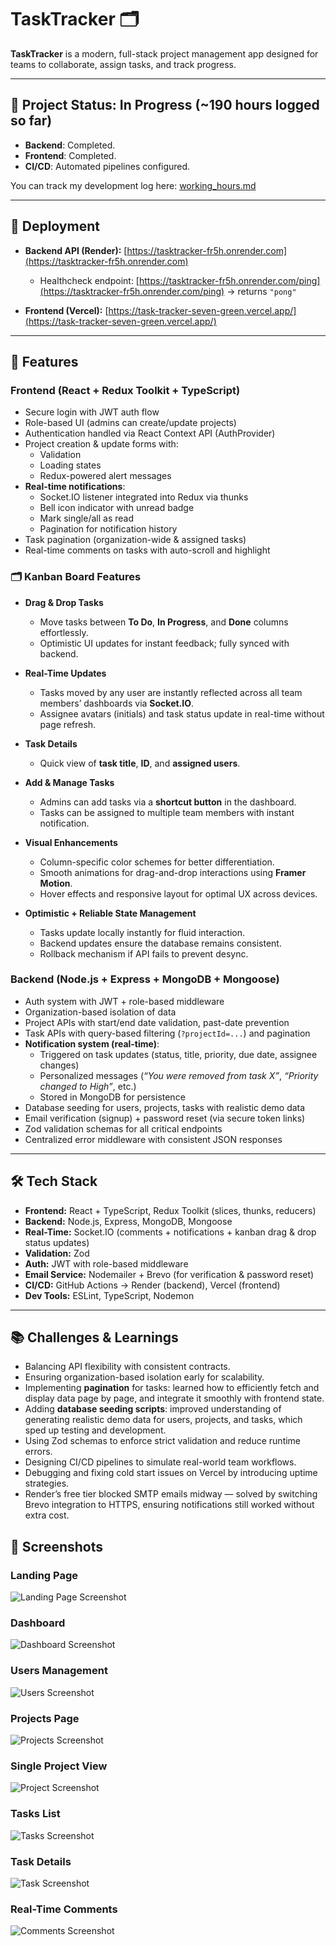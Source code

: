 # TaskTracker 🗂️

**TaskTracker** is a modern, full-stack project management app designed for teams to collaborate, assign tasks, and track progress.

---

## 📌 Project Status: In Progress (~190 hours logged so far)

- **Backend**: Completed.  
- **Frontend**: Completed.  
- **CI/CD**: Automated pipelines configured.  

You can track my development log here: [working_hours.md](./working_hours.md)

---

## 🚀 Deployment

- **Backend API (Render):** [https://tasktracker-fr5h.onrender.com](https://tasktracker-fr5h.onrender.com)  
  - Healthcheck endpoint: [https://tasktracker-fr5h.onrender.com/ping](https://tasktracker-fr5h.onrender.com/ping) → returns `"pong"`  

- **Frontend (Vercel):** [https://task-tracker-seven-green.vercel.app/](https://task-tracker-seven-green.vercel.app/)

---

## 🔧 Features

### **Frontend (React + Redux Toolkit + TypeScript)**  
- Secure login with JWT auth flow  
- Role-based UI (admins can create/update projects)  
- Authentication handled via React Context API (AuthProvider)
- Project creation & update forms with:  
  - Validation  
  - Loading states  
  - Redux-powered alert messages  
- **Real-time notifications**:  
  - Socket.IO listener integrated into Redux via thunks  
  - Bell icon indicator with unread badge  
  - Mark single/all as read  
  - Pagination for notification history  
- Task pagination (organization-wide & assigned tasks)  
- Real-time comments on tasks with auto-scroll and highlight  

### 🗂️ **Kanban Board Features**
- **Drag & Drop Tasks**  
  - Move tasks between **To Do**, **In Progress**, and **Done** columns effortlessly.  
  - Optimistic UI updates for instant feedback; fully synced with backend.  

- **Real-Time Updates**  
  - Tasks moved by any user are instantly reflected across all team members’ dashboards via **Socket.IO**.  
  - Assignee avatars (initials) and task status update in real-time without page refresh.  

- **Task Details**  
  - Quick view of **task title**, **ID**, and **assigned users**.    

- **Add & Manage Tasks**  
  - Admins can add tasks via a **shortcut button** in the dashboard.  
  - Tasks can be assigned to multiple team members with instant notification.  

- **Visual Enhancements**  
  - Column-specific color schemes for better differentiation.  
  - Smooth animations for drag-and-drop interactions using **Framer Motion**.  
  - Hover effects and responsive layout for optimal UX across devices.  

- **Optimistic + Reliable State Management**  
  - Tasks update locally instantly for fluid interaction.  
  - Backend updates ensure the database remains consistent.  
  - Rollback mechanism if API fails to prevent desync.  

### **Backend (Node.js + Express + MongoDB + Mongoose)**  
- Auth system with JWT + role-based middleware  
- Organization-based isolation of data  
- Project APIs with start/end date validation, past-date prevention  
- Task APIs with query-based filtering (`?projectId=...`) and pagination  
- **Notification system (real-time)**:  
  - Triggered on task updates (status, title, priority, due date, assignee changes)  
  - Personalized messages (*“You were removed from task X”*, *“Priority changed to High”*, etc.)  
  - Stored in MongoDB for persistence  
- Database seeding for users, projects, tasks with realistic demo data  
- Email verification (signup) + password reset (via secure token links)  
- Zod validation schemas for all critical endpoints  
- Centralized error middleware with consistent JSON responses  

---

## 🛠️ Tech Stack

- **Frontend:** React + TypeScript, Redux Toolkit (slices, thunks, reducers)  
- **Backend:** Node.js, Express, MongoDB, Mongoose  
- **Real-Time:** Socket.IO (comments + notifications + kanban drag & drop status updates)  
- **Validation:** Zod  
- **Auth:** JWT with role-based middleware  
- **Email Service:** Nodemailer + Brevo (for verification & password reset)  
- **CI/CD:** GitHub Actions → Render (backend), Vercel (frontend)  
- **Dev Tools:** ESLint, TypeScript, Nodemon  

---

## 📚 Challenges & Learnings
- Balancing API flexibility with consistent contracts.  
- Ensuring organization-based isolation early for scalability.  
- Implementing **pagination** for tasks: learned how to efficiently fetch and display data page by page, and integrate it smoothly with frontend state.  
- Adding **database seeding scripts**: improved understanding of generating realistic demo data for users, projects, and tasks, which sped up testing and development.  
- Using Zod schemas to enforce strict validation and reduce runtime errors.  
- Designing CI/CD pipelines to simulate real-world team workflows.  
- Debugging and fixing cold start issues on Vercel by introducing uptime strategies.  
- Render’s free tier blocked SMTP emails midway — solved by switching Brevo integration to HTTPS, ensuring notifications still worked without extra cost.  

## 📸 Screenshots

### Landing Page  
![Landing Page Screenshot](./screenshots_project/Landing.jpg)

### Dashboard  
![Dashboard Screenshot](./screenshots_project/Dashboard.jpg)

### Users Management  
![Users Screenshot](./screenshots_project/Users.jpg)

### Projects Page  
![Projects Screenshot](./screenshots_project/Projects.jpg)

### Single Project View  
![Project Screenshot](./screenshots_project/Project.jpg)

### Tasks List  
![Tasks Screenshot](./screenshots_project/Tasks.jpg)

### Task Details  
![Task Screenshot](./screenshots_project/Task.jpg)

### Real-Time Comments  
![Comments Screenshot](./screenshots_project/Comments.jpg)


